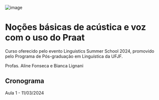 ![image](https://github.com/Alineafon/Curso-Praat---LIS-UFJF-2024-/assets/63132876/3deb01c1-bb6a-4ef4-b367-1ca4774aa129)

# Noções básicas de acústica e voz com o uso do Praat
Curso oferecido pelo evento Linguistics Summer School 2024, promovido pelo Programa de Pós-graduação em Linguística da UFJF.

Profas. Aline Fonseca e Bianca Lignani

## Cronograma
Aula 1 - 11/03/2024

